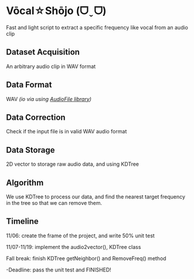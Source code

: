 # Vōcal☆Shōjo (ᗜˬᗜ)

Fast and light script to extract a specific frequency like vocal from an audio clip 

## Dataset Acquisition

An arbitrary audio clip in WAV format

## Data Format

WAV *(io via using [AudioFile library](https://github.com/adamstark/AudioFile))*

## Data Correction

Check if the input file is in valid WAV audio format

## Data Storage

2D vector to storage raw audio data, and using KDTree 

## Algorithm 

We use KDTree to process our data, and find the nearest target frequency in the tree so that we can remove them.

## Timeline

11/06: create the frame of the project, and write 50% unit test

11/07-11/19: implement the audio2vector(), KDTree class 

Fall break: finish KDTree getNeighbor() and RemoveFreq() method

-Deadline: pass the unit test and FINISHED!
